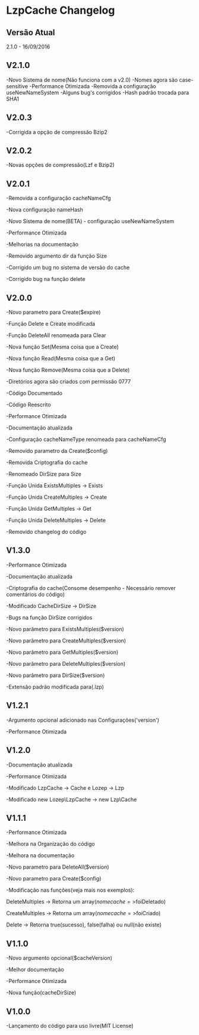 # LzpCache Changelog

## Versão Atual
2.1.0 - 16/09/2016

## V2.1.0
-Novo Sistema de nome(Não funciona com a v2.0)
-Nomes agora são case-sensitive
-Performance Otimizada
-Removida a configuração useNewNameSystem
-Alguns bug's corrigidos
-Hash padrão trocada para SHA1

## V2.0.3
-Corrigida a opção de compressão Bzip2

## V2.0.2
-Novas opções de compressão(Lzf e Bzip2)

## V2.0.1
-Removida a configuração cacheNameCfg

-Nova configuração nameHash

-Novo Sistema de nome(BETA) - configuração useNewNameSystem

-Performance Otimizada

-Melhorias na documentação

-Removido argumento dir da função Size

-Corrigido um bug no sistema de versão do cache

-Corrigido bug na função delete

## V2.0.0
-Novo parametro para Create($expire)

-Função Delete e Create modificada

-Função DeleteAll renomeada para Clear

-Nova função Set(Mesma coisa que a Create)

-Nova função Read(Mesma coisa que a Get)

-Nova função Remove(Mesma coisa que a Delete)

-Diretórios agora são criados com permissão 0777

-Código Documentado

-Código Reescrito

-Performance Otimizada

-Documentação atualizada

-Configuração cacheNameType renomeada para cacheNameCfg

-Removido parametro da Create($config)

-Removida Criptografia do cache

-Renomeado DirSize para Size

-Função Unida ExistsMultiples -> Exists

-Função Unida CreateMultiples -> Create

-Função Unida GetMultiples -> Get

-Função Unida DeleteMultiples -> Delete

-Removido changelog do código

## V1.3.0
-Performance Otimizada

-Documentação atualizada

-Criptografia do cache(Consome desempenho - Necessário remover comentários do código)

-Modificado CacheDirSize -> DirSize

-Bugs na função DirSize corrigidos

-Novo parâmetro para ExistsMultiples($version)

-Novo parâmetro para CreateMultiples($version)

-Novo parâmetro para GetMultiples($version)

-Novo parâmetro para DeleteMultiples($version)

-Novo parâmetro para DirSize($version)

-Extensão padrão modificada para(.lzp)

## V1.2.1
-Argumento opcional adicionado nas Configurações('version')

-Performance Otimizada

## V1.2.0
-Documentação atualizada

-Performance Otimizada

-Modificado LzpCache -> Cache e Lozep -> Lzp

-Modificado new Lozep\LzpCache -> new Lzp\Cache

## V1.1.1
-Performance Otimizada

-Melhora na Organização do código

-Melhora na documentação

-Novo parametro para DeleteAll($version)

-Novo parametro para Create($config)

-Modificação nas funções(veja mais nos exemplos):

DeleteMultiples -> Retorna um array($nomecache=>$foiDeletado)

CreateMultiples -> Retorna um array($nomecache=>$foiCriado)

Delete -> Retorna true(sucesso), false(falha) ou null(não existe)


## V1.1.0
-Novo argumento opcional($cacheVersion)

-Melhor documentação

-Performance Otimizada

-Nova função(cacheDirSize)

## V1.0.0
-Lançamento do código para uso livre(MIT License)